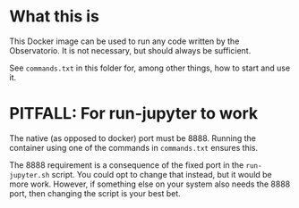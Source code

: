 # What this is

This Docker image can be used to run any code written by the Observatorio.
It is not necessary, but should always be sufficient.

See `commands.txt` in this folder for, among other things,
how to start and use it.

# PITFALL: For run-jupyter to work

The native (as opposed to docker) port must be 8888.
Running the container using one of the commands in `commands.txt` ensures this.

The 8888 requirement is a consequence of the fixed port in the `run-jupyter.sh` script.
You could opt to change that instead, but it would be more work.
However, if something else on your system also needs the 8888 port,
then changing the script is your best bet.

